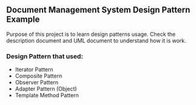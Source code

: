 ## Document Management System Design Pattern Example

Purpose of this project is to learn design patterns usage. Check the description document and UML document to understand how it is work.

### Design Pattern that used:
* Iterator Pattern
* Composite Pattern
* Observer Pattern
* Adapter Pattern (Object)
* Template Method Pattern
